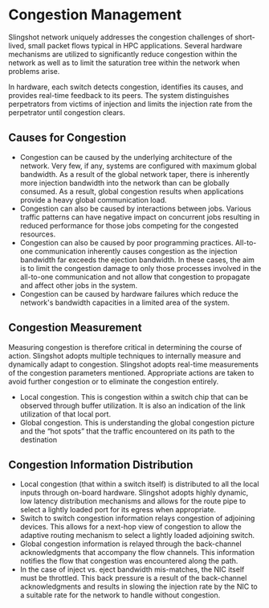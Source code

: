 # Congestion Management

Slingshot network uniquely addresses the congestion challenges of short-lived, small packet flows typical in HPC applications. Several hardware mechanisms are utilized to significantly reduce congestion within the network as well as to limit the saturation tree within the network when problems arise.

In hardware, each switch detects congestion, identifies its causes, and provides real-time feedback to its peers. The system distinguishes perpetrators from victims of injection and limits the injection rate from the perpetrator until congestion clears. 

## Causes for Congestion

* Congestion can be caused by the underlying architecture of the network. Very few, if any, systems are configured with maximum global bandwidth. As a result of the global network taper, there is inherently more injection bandwidth into the network than can be globally consumed. As a result, global congestion results when applications provide a heavy global communication load.
* Congestion can also be caused by interactions between jobs. Various traffic patterns can have negative impact on concurrent jobs resulting in reduced performance for those jobs competing for the congested resources.
* Congestion can also be caused by poor programming practices. All-to-one communication inherently causes congestion as the injection bandwidth far exceeds the ejection bandwidth. In these cases, the aim is to limit the congestion damage to only those processes involved in the all-to-one communication and not allow that congestion to propagate and affect other jobs in the system.
* Congestion can be caused by hardware failures which reduce the network's bandwidth capacities in a limited area of the system.

## Congestion Measurement

Measuring congestion is therefore critical in determining the course of action. Slingshot adopts multiple techniques to internally measure and dynamically adapt to congestion.
Slingshot adopts real-time measurements of the congestion parameters mentioned. Appropriate actions are taken to avoid further congestion or to eliminate the congestion entirely.

* Local congestion. This is congestion within a switch chip that can be observed through buffer utilization. It is also an indication of the link utilization of that local port.
* Global congestion. This is understanding the global congestion picture and the “hot spots” that the traffic encountered on its path to the destination

## Congestion Information Distribution

* Local congestion (that within a switch itself) is distributed to all the local inputs through on-board hardware. Slingshot adopts highly dynamic, low latency distribution mechanisms and allows for the route pipe to select a lightly loaded port for its egress when appropriate.
* Switch to switch congestion information relays congestion of adjoining devices. This allows for a next-hop view of congestion to allow the adaptive routing mechanism to select a lightly loaded adjoining switch.
* Global congestion information is relayed through the back-channel acknowledgments that accompany the flow channels. This information notifies the flow that congestion was encountered along the path.
* In the case of inject vs. eject bandwidth mis-matches, the NIC itself must be throttled. This back pressure is a result of the back-channel acknowledgments and results in slowing the injection rate by the NIC to a suitable rate for the network to handle without congestion.


